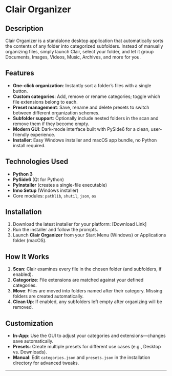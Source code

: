 # Clair Organizer

## Description
Clair Organizer is a standalone desktop application that automatically sorts the contents of any folder into categorized subfolders. Instead of manually organizing files, simply launch Clair, select your folder, and let it group Documents, Images, Videos, Music, Archives, and more for you.

## Features
- **One-click organization**: Instantly sort a folder’s files with a single button.
- **Custom categories**: Add, remove or rename categories; toggle which file extensions belong to each.
- **Preset management**: Save, rename and delete presets to switch between different organization schemes.
- **Subfolder support**: Optionally include nested folders in the scan and remove them if they become empty.
- **Modern GUI**: Dark-mode interface built with PySide6 for a clean, user-friendly experience.
- **Installer**: Easy Windows installer and macOS app bundle, no Python install required.

## Technologies Used
- **Python 3**  
- **PySide6** (Qt for Python)  
- **PyInstaller** (creates a single-file executable)  
- **Inno Setup** (Windows installer)  
- Core modules: `pathlib`, `shutil`, `json`, `os`

## Installation
1. Download the latest installer for your platform: [Download Link]  
2. Run the installer and follow the prompts.  
3. Launch **Clair Organizer** from your Start Menu (Windows) or Applications folder (macOS).

## How It Works
1. **Scan**: Clair examines every file in the chosen folder (and subfolders, if enabled).  
2. **Categorize**: File extensions are matched against your defined categories.  
3. **Move**: Files are moved into folders named after their category. Missing folders are created automatically.  
4. **Clean Up**: If enabled, any subfolders left empty after organizing will be removed.

## Customization
- **In-App**: Use the GUI to adjust your categories and extensions—changes save automatically.  
- **Presets**: Create multiple presets for different use cases (e.g., Desktop vs. Downloads).  
- **Manual**: Edit `categories.json` and `presets.json` in the installation directory for advanced tweaks.

---
